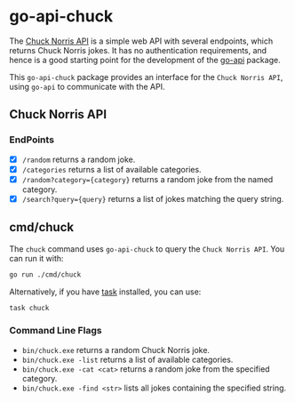 # go-api-chuck

The [Chuck Norris API](https://api.chucknorris.io) is a simple web API with
several endpoints, which returns Chuck Norris jokes. It has no authentication
requirements, and hence is a good starting point for the development of the
[go-api](https://github.com/PJSoftware/go-api) package.

This `go-api-chuck` package provides an interface for the `Chuck Norris API`,
using `go-api` to communicate with the API.

## Chuck Norris API

### EndPoints

- [x] `/random` returns a random joke.
- [x] `/categories` returns a list of available categories.
- [x] `/random?category={category}` returns a random joke from the named category.
- [x] `/search?query={query}` returns a list of jokes matching the query string.

## cmd/chuck

The `chuck` command uses `go-api-chuck` to query the `Chuck Norris API`. You
can run it with:

```sh
go run ./cmd/chuck
```

Alternatively, if you have [task](https://taskfile.dev) installed, you can use:

```sh
task chuck
```

### Command Line Flags

- `bin/chuck.exe` returns a random Chuck Norris joke.
- `bin/chuck.exe -list` returns a list of available categories.
- `bin/chuck.exe -cat <cat>` returns a random joke from the specified category.
- `bin/chuck.exe -find <str>` lists all jokes containing the specified string.
